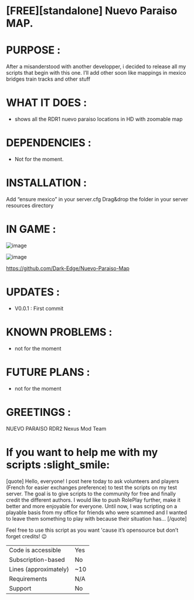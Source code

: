 # [FREE][standalone] Nuevo Paraiso MAP.

# PURPOSE :

After a misanderstood with another developper, i decided to release all my scripts that begin with this one.
I’ll add other soon like mappings in mexico bridges train tracks and other stuff

# WHAT IT DOES :

* shows all the RDR1 nuevo paraiso locations in HD with zoomable map

# DEPENDENCIES :

* Not for the moment.

# INSTALLATION :

Add “ensure mexico” in your server.cfg
Drag&drop the folder in your server resources directory

# IN GAME :

![image](https://github.com/user-attachments/assets/c44bb714-274b-4aa9-98cb-899e6ed4cf6c)

![image](https://github.com/user-attachments/assets/691119fc-4f6f-438c-812d-30e81cb709ea)

https://github.com/Dark-Edge/Nuevo-Paraiso-Map

# UPDATES :

* V0.0.1 : First commit

# KNOWN PROBLEMS :

- not for the moment

# FUTURE PLANS :

* not for the moment

# GREETINGS :

NUEVO PARAISO RDR2 Nexus Mod Team

# If you want to help me with my scripts :slight_smile:

[quote]
Hello, everyone! I post here today to ask volunteers and players (French for easier exchanges preference) to test the scripts on my test server. The goal is to give scripts to the community for free and finally credit the different authors. I would like to push RolePlay further, make it better and more enjoyable for everyone. Until now, I was scripting on a playable basis from my office for friends who were scammed and I wanted to leave them something to play with because their situation has…
[/quote]

Feel free to use this script as you want 'cause it’s opensource but don’t forget credits! :wink:

|||
| --- | --- |
|Code is accessible|Yes|
|Subscription-based|No|
|Lines (approximately)|~10|
|Requirements|N/A|
|Support|No|
